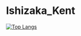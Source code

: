 # Ishizaka_Kent
[![Top Langs](https://github-readme-stats.vercel.app/api/top-langs/?username=Ishizaka-K&layout=donut)](https://github.com/anuraghazra/github-readme-stats)

